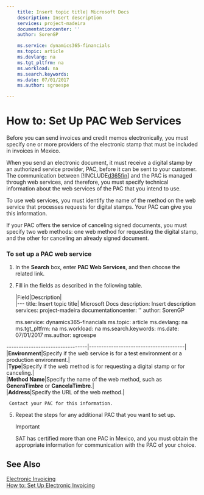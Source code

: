 ```yaml
---
    title: Insert topic title| Microsoft Docs
    description: Insert description
    services: project-madeira
    documentationcenter: ''
    author: SorenGP

    ms.service: dynamics365-financials
    ms.topic: article
    ms.devlang: na
    ms.tgt_pltfrm: na
    ms.workload: na
    ms.search.keywords:
    ms.date: 07/01/2017
    ms.author: sgroespe

---
```

# How to: Set Up PAC Web Services
Before you can send invoices and credit memos electronically, you must specify one or more providers of the electronic stamp that must be included in invoices in Mexico.  
  
 When you send an electronic document, it must receive a digital stamp by an authorized service provider, PAC, before it can be sent to your customer. The communication between [!INCLUDE[d365fin](../../includes/d365fin_md.md)] and the PAC is managed through web services, and therefore, you must specify technical information about the web services of the PAC that you intend to use.  
  
 To use web services, you must identify the name of the method on the web service that processes requests for digital stamps. Your PAC can give you this information.  
  
 If your PAC offers the service of canceling signed documents, you must specify two web methods: one web method for requesting the digital stamp, and the other for canceling an already signed document.  
  
### To set up a PAC web service  
  
1.  In the **Search** box, enter **PAC Web Services**, and then choose the related link.  
  
2.  Fill in the fields as described in the following table.  
  
    |Field|Description|  
    |---
    title: Insert topic title| Microsoft Docs
    description: Insert description
    services: project-madeira
    documentationcenter: ''
    author: SorenGP

    ms.service: dynamics365-financials
    ms.topic: article
    ms.devlang: na
    ms.tgt_pltfrm: na
    ms.workload: na
    ms.search.keywords:
    ms.date: 07/01/2017
    ms.author: sgroespe

---------------------------------|---------------------------------------|  
    |**Environment**|Specify if the web service is for a test environment or a production environment.|  
    |**Type**|Specify if the web method is for requesting a digital stamp or for canceling.|  
    |**Method Name**|Specify the name of the web method, such as **GeneraTimbre** or **CancelaTimbre**.|  
    |**Address**|Specify the URL of the web method.|  
  
     Contact your PAC for this information.  
  
5.  Repeat the steps for any additional PAC that you want to set up.  
  
    > [!IMPORTANT]  
    >  SAT has certified more than one PAC in Mexico, and you must obtain the appropriate information for communication with the PAC of your choice.  
  
## See Also  
 [Electronic Invoicing](electronic-invoicing.md)   
 [How to: Set Up Electronic Invoicing](how-to-set-up-electronic-invoicing.md)